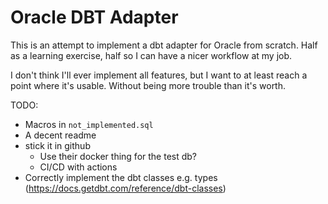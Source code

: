 # Oracle DBT Adapter

This is an attempt to implement a dbt adapter for Oracle from
scratch. Half as a learning exercise, half so I can have 
a nicer workflow at my job.

I don't think I'll ever implement all features,
but I want to at least reach a point where it's usable.
Without being more trouble than it's worth.

TODO:
- Macros in `not_implemented.sql`
- A decent readme
- stick it in github
    - Use their docker thing for the test db?
    - CI/CD with actions
- Correctly implement the dbt classes e.g. types (https://docs.getdbt.com/reference/dbt-classes)
